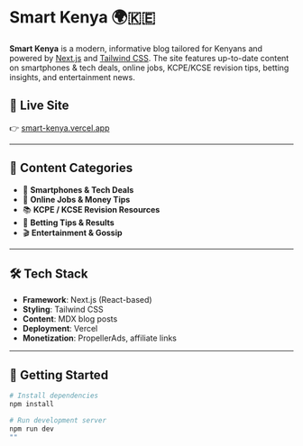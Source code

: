 # Smart Kenya 🌍🇰🇪

**Smart Kenya** is a modern, informative blog tailored for Kenyans and powered by [Next.js](https://nextjs.org) and [Tailwind CSS](https://tailwindcss.com). The site features up-to-date content on smartphones & tech deals, online jobs, KCPE/KCSE revision tips, betting insights, and entertainment news.

## 🚀 Live Site

👉 [smart-kenya.vercel.app](https://smart-kenya.vercel.app)

---

## 📂 Content Categories

- 📱 **Smartphones & Tech Deals**  
- 💼 **Online Jobs & Money Tips**  
- 📚 **KCPE / KCSE Revision Resources**  
- 🎲 **Betting Tips & Results**  
- 🎬 **Entertainment & Gossip**  


---

## 🛠 Tech Stack

- **Framework**: Next.js (React-based)
- **Styling**: Tailwind CSS
- **Content**: MDX blog posts
- **Deployment**: Vercel
- **Monetization**: PropellerAds, affiliate links

---

## 🧠 Getting Started

```bash
# Install dependencies
npm install

# Run development server
npm run dev
"" 
